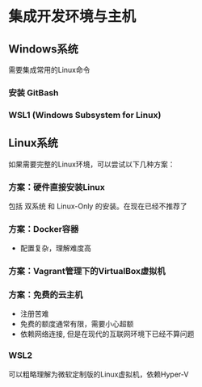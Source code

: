 # 集成开发环境与主机

## Windows系统

需要集成常用的Linux命令

### 安装 GitBash
### WSL1 (Windows Subsystem for Linux)

## Linux系统
如果需要完整的Linux环境，可以尝试以下几种方案：

### 方案：硬件直接安装Linux

包括 双系统 和 Linux-Only 的安装。在现在已经不推荐了

### 方案：Docker容器
- 配置复杂，理解难度高

### 方案：Vagrant管理下的VirtualBox虚拟机

### 方案：免费的云主机
- 注册苦难
- 免费的额度通常有限，需要小心超额
- 依赖网络连接, 但是在现代的互联网环境下已经不算问题

### WSL2
可以粗略理解为微软定制版的Linux虚拟机，依赖Hyper-V